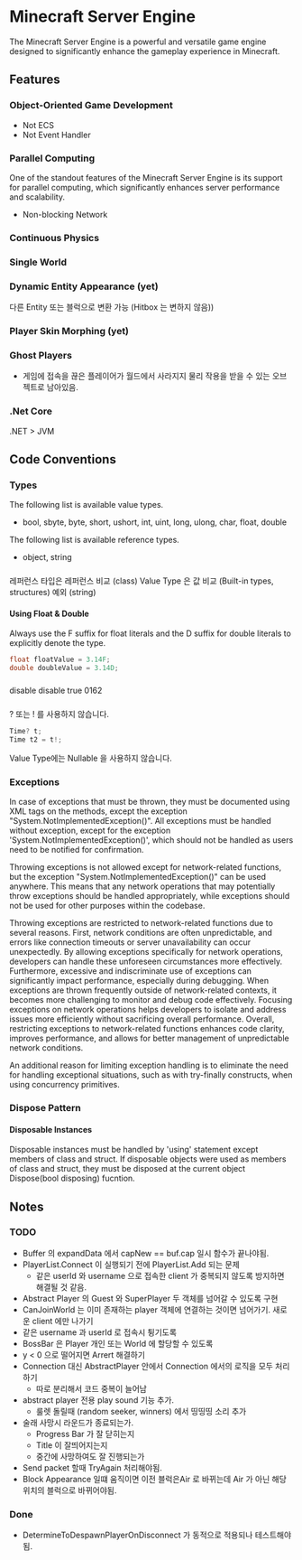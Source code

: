 ﻿# Minecraft Server Engine
The Minecraft Server Engine is a powerful and versatile game engine designed to significantly enhance the gameplay experience in Minecraft.

## Features

### Object-Oriented Game Development
* Not ECS
* Not Event Handler

### Parallel Computing
One of the standout features of the Minecraft Server Engine is its support for parallel computing, 
which significantly enhances server performance and scalability.
* Non-blocking Network

### Continuous Physics

### Single World

### Dynamic Entity Appearance (yet)
다른 Entity 또는 블럭으로 변환 가능 (Hitbox 는 변하지 않음))

### Player Skin Morphing (yet)

### Ghost Players
* 게임에 접속을 끊은 플레이어가 월드에서 사라지지 물리 작용을 받을 수 있는 오브젝트로 남아있음.

### .Net Core
.NET > JVM


## Code Conventions

### Types

The following list is available value types.

* bool, sbyte, byte, short, ushort, int, uint, long, ulong, char, float, double

The following list is available reference types.

* object, string

###
레퍼런스 타입은 레퍼런스 비교 (class)
Value Type 은 값 비교 (Built-in types, structures)
예외 (string)

#### Using Float & Double

Always use the F suffix for float literals and the D suffix for double literals to explicitly denote the type.

```c#
float floatValue = 3.14F;
double doubleValue = 3.14D;
```

###
<ImplicitUsings>disable</ImplicitUsings>
<Nullable>disable</Nullable>
<TreatWarningsAsErrors>true</TreatWarningsAsErrors>
<WarningsNotAsErrors>0162</WarningsNotAsErrors>

###
? 또는 ! 를 사용하지 않습니다.
```c#
Time? t;
Time t2 = t!;
```

Value Type에는 Nullable 을 사용하지 않습니다.

### Exceptions

In case of exceptions that must be thrown, they must be documented using XML tags on the methods,
except the exception "System.NotImplementedException()".
All exceptions must be handled without exception, except for the exception 'System.NotImplementedException()', 
which should not be handled as users need to be notified for confirmation.

Throwing exceptions is not allowed except for network-related functions, but the exception "System.NotImplementedException()" can be used anywhere.
This means that any network operations that may potentially throw exceptions should be handled appropriately, 
while exceptions should not be used for other purposes within the codebase.

Throwing exceptions are restricted to network-related functions due to several reasons. 
First, network conditions are often unpredictable, 
and errors like connection timeouts or server unavailability can occur unexpectedly. 
By allowing exceptions specifically for network operations, developers can handle these unforeseen circumstances more effectively.
Furthermore, excessive and indiscriminate use of exceptions can significantly impact performance, especially during debugging. 
When exceptions are thrown frequently outside of network-related contexts, 
it becomes more challenging to monitor and debug code effectively. 
Focusing exceptions on network operations helps developers to isolate and address issues more efficiently without sacrificing overall performance.
Overall, restricting exceptions to network-related functions enhances code clarity, improves performance, and allows for better management of unpredictable network conditions.

An additional reason for limiting exception handling is to eliminate the need for handling exceptional situations, 
such as with try-finally constructs, when using concurrency primitives.

### Dispose Pattern

#### Disposable Instances

Disposable instances must be handled by 'using' statement except members of class and struct.
If disposable objects were used as members of class and struct, they must be disposed at the current object Dispose(bool disposing) fucntion.

## Notes

### TODO
* Buffer 의 expandData 에서 capNew == buf.cap 일시 함수가 끝나야됨.
* PlayerList.Connect 이 실행되기 전에 PlayerList.Add 되는 문제
	* 같은 userId 와 username 으로 접속한 client 가 중복되지 않도록 방지하면 해결될 것 같음.
* Abstract Player 의 Guest 와 SuperPlayer 두 객체를 넘어갈 수 있도록 구현
* CanJoinWorld 는 이미 존재하는 player 객체에 연결하는 것이면 넘어가기. 새로운 client 에만 나가기
* 같은 username 과 userId 로 접속시 튕기도록
* BossBar 은 Player 개인 또는 World 에 할당할 수 있도록
* y < 0 으로 떨어지면 Arrert 해결하기
* Connection 대신 AbstractPlayer 안에서 Connection 에서의 로직을 모두 처리하기
	* 따로 분리해서 코드 중복이 늘어남
* abstract player 전용 play sound 기능 추가.
	* 룰렛 돌릴때 (random seeker, winners) 에서 띵띵띵 소리 추가
* 술래 사망시 라운드가 종료되는가. 
	* Progress Bar 가 잘 닫히는지
	* Title 이 잘띄어지는지
	* 중간에 사망하여도 잘 진행되는가
* Send packet 할때 TryAgain 처리해야됨.
* Block Appearance 일떄 움직이면 이전 블럭은Air 로 바뀌는데 Air 가 아닌 해당 위치의 블럭으로 바뀌어야됨.

### Done 

* DetermineToDespawnPlayerOnDisconnect 가 동적으로 적용되나 테스트해야됨.